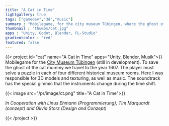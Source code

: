 ```yaml
---
title: "A Cat in Time"
lightgallery: true
tags: ["gamedev","3d","music"]
summary : "Mobilegame, for the city museum Tübingen, where the ghost of a cat guides us through the museum and time."
thumbnail : "thumbs/cat.jpg"
apps : "Unity, Godot, Blender, FL-Studio"
gradientcolor : "red"
featured: false
---
```


{{< project id="cat" name="A Cat in Time" apps="Unity, Blender, Musik">}}
Mobilegame for the [City Museum Tübingen](https://www.tuebingen.de/stadtmuseum/) (still in development). To save the ghost of the cat mummy we travel to the year 1607. The player must solve a puzzle in each of four different historical museum rooms. Here I was responsible for 3D models and texturing, as well as music. The soundtrack has the special gimmic that the instruments change during the time shift.


{{< image src="/pr/image/ct.png" title="A Cat in Time">}}

*In Cooperation with Linus Ehmann (Programmierung), Tim Marquardt (conzept) and Olivia Storz (Design and Conzept)*

{{< /project >}}